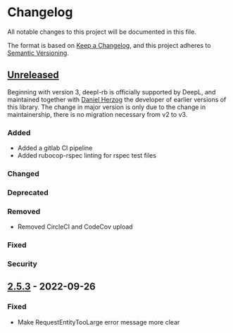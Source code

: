 # Changelog
All notable changes to this project will be documented in this file.

The format is based on [Keep a Changelog](https://keepachangelog.com/en/1.0.0/),
and this project adheres to [Semantic Versioning](https://semver.org/spec/v2.0.0.html).


## [Unreleased]
Beginning with version 3, deepl-rb is officially supported by DeepL, and maintained together with [Daniel Herzog](mailto:info@danielherzog.es) the developer of earlier versions of this library.
The change in major version is only due to the change in maintainership, there is no migration necessary from v2 to v3.
### Added
* Added a gitlab CI pipeline
* Added rubocop-rspec linting for rspec test files
### Changed
### Deprecated
### Removed
* Removed CircleCI and CodeCov upload
### Fixed
### Security

## [2.5.3] - 2022-09-26
### Fixed
* Make RequestEntityTooLarge error message more clear


[Unreleased]: https://github.com/DeepLcom/deepl-rb/compare/v2.5.3...HEAD
[2.5.3]: https://github.com/DeepLcom/deepl-rb/compare/v2.5.2...v2.5.3
